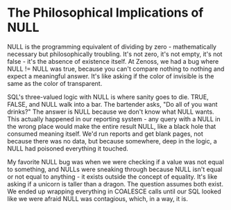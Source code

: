 ---
---
# The Philosophical Implications of NULL

NULL is the programming equivalent of dividing by zero - mathematically necessary but philosophically troubling. It's not zero, it's not empty, it's not false - it's the absence of existence itself. At Zenoss, we had a bug where NULL != NULL was true, because you can't compare nothing to nothing and expect a meaningful answer. It's like asking if the color of invisible is the same as the color of transparent.

SQL's three-valued logic with NULL is where sanity goes to die. TRUE, FALSE, and NULL walk into a bar. The bartender asks, "Do all of you want drinks?" The answer is NULL because we don't know what NULL wants. This actually happened in our reporting system - any query with a NULL in the wrong place would make the entire result NULL, like a black hole that consumed meaning itself. We'd run reports and get blank pages, not because there was no data, but because somewhere, deep in the logic, a NULL had poisoned everything it touched.

My favorite NULL bug was when we were checking if a value was not equal to something, and NULLs were sneaking through because NULL isn't equal or not equal to anything - it exists outside the concept of equality. It's like asking if a unicorn is taller than a dragon. The question assumes both exist. We ended up wrapping everything in COALESCE calls until our SQL looked like we were afraid NULL was contagious, which, in a way, it is.

